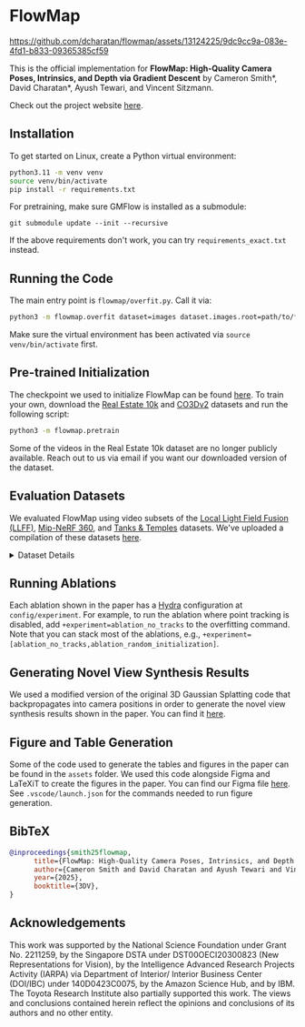 # FlowMap

https://github.com/dcharatan/flowmap/assets/13124225/9dc9cc9a-083e-4fd1-b833-09365385cf59

This is the official implementation for **FlowMap: High-Quality Camera Poses, Intrinsics, and Depth via Gradient Descent** by Cameron Smith*, David Charatan*, Ayush Tewari, and Vincent Sitzmann.

Check out the project website [here](https://cameronosmith.github.io/flowmap/).

## Installation

To get started on Linux, create a Python virtual environment:

```bash
python3.11 -m venv venv
source venv/bin/activate
pip install -r requirements.txt
```

For pretraining, make sure GMFlow is installed as a submodule:

```
git submodule update --init --recursive
```

If the above requirements don't work, you can try `requirements_exact.txt` instead.

## Running the Code

The main entry point is `flowmap/overfit.py`. Call it via:

```bash
python3 -m flowmap.overfit dataset=images dataset.images.root=path/to/folder/with/images
```

Make sure the virtual environment has been activated via `source venv/bin/activate` first.

## Pre-trained Initialization

The checkpoint we used to initialize FlowMap can be found [here](https://drive.google.com/drive/folders/1PqByQSfzyLjfdZZDwn6RXIECso7WB9IY?usp=drive_link). To train your own, download the [Real Estate 10k](https://google.github.io/realestate10k/) and [CO3Dv2](https://github.com/facebookresearch/co3d) datasets and run the following script:

```bash
python3 -m flowmap.pretrain
```

Some of the videos in the Real Estate 10k dataset are no longer publicly available. Reach out to us via email if you want our downloaded version of the dataset.

## Evaluation Datasets

We evaluated FlowMap using video subsets of the [Local Light Field Fusion (LLFF)](https://drive.google.com/drive/folders/1M-_Fdn4ajDa0CS8-iqejv0fQQeuonpKF?usp=drive_link), [Mip-NeRF 360](https://jonbarron.info/mipnerf360/), and [Tanks & Temples](https://www.tanksandtemples.org/download/) datasets. We've uploaded a compilation of these datasets [here](https://drive.google.com/drive/folders/1PqByQSfzyLjfdZZDwn6RXIECso7WB9IY?usp=drive_link).

<details>
<summary>Dataset Details</summary>

### NeRF Local Light Field Fusion (LLFF) Scenes

These are the LLFF scenes from the [NeRF](https://www.matthewtancik.com/nerf) paper, which were originally uploaded [here](https://drive.google.com/drive/folders/14boI-o5hGO9srnWaaogTU5_ji7wkX2S7?usp=drive_link). We used all 8 scenes (`fern`, `flower`, `fortress`, `horns`, `leaves`, `orchids`, `room`, and `trex`).

### Mip-NeRF 360 Scenes

These are scenes from the [Mip-NeRF 360](https://jonbarron.info/mipnerf360/) paper, which were originally uploaded [here](http://storage.googleapis.com/gresearch/refraw360/360_v2.zip). We used the `bonsai`, `counter`, and `kitchen` scenes. The original `kitchen` scene consists of several concatenated video sequences; for FlowMap, we use the first one (65 frames). We also included the `garden` scene, which is somewhat video-like, but contain large jumps that make optical flow estimation struggle.

### Tanks & Temples Scenes

We used all scenes from the [Tanks & Temples](https://tanksandtemples.org/download/) dataset: `auditorium`, `ballroom`, `barn`, `caterpillar`, `church`, `courthouse`, `family`, `francis`, `horse`, `ignatius`, `lighthouse`, `m60`, `meetingroom`, `museum`, `palace`, `panther`, `playground`, `temple`, `train`, and `truck`. We preprocessed the raw videos from the dataset using the script at `flowmap/subsample.py`. This script samples 150 frames from the first minute of video evenly based on mean optical flow.

</details>

## Running Ablations

Each ablation shown in the paper has a [Hydra](https://hydra.cc/docs/intro/) configuration at `config/experiment`. For example, to run the ablation where point tracking is disabled, add `+experiment=ablation_no_tracks` to the overfitting command. Note that you can stack most of the ablations, e.g., `+experiment=[ablation_no_tracks,ablation_random_initialization]`.

## Generating Novel View Synthesis Results

We used a modified version of the original 3D Gaussian Splatting code that backpropagates into camera positions in order to generate the novel view synthesis results shown in the paper. You can find it [here](https://github.com/cameronosmith/gaussian_barf).

## Figure and Table Generation

Some of the code used to generate the tables and figures in the paper can be found in the `assets` folder. We used this code alongside Figma and LaTeXiT to create the figures in the paper. You can find our Figma file [here](https://www.figma.com/file/WLHx9d6qDRol9xowBTnHf7/FlowMap-Figures?type=design&node-id=0-1&mode=design). See `.vscode/launch.json` for the commands needed to run figure generation.

## BibTeX

```bibtex
@inproceedings{smith25flowmap,
      title={FlowMap: High-Quality Camera Poses, Intrinsics, and Depth via Gradient Descent},
      author={Cameron Smith and David Charatan and Ayush Tewari and Vincent Sitzmann},
      year={2025},
      booktitle={3DV},
}
```

## Acknowledgements

This work was supported by the National Science Foundation under Grant No. 2211259, by the Singapore DSTA under DST00OECI20300823 (New Representations for Vision), by the Intelligence Advanced Research Projects Activity (IARPA) via Department of Interior/ Interior Business Center (DOI/IBC) under 140D0423C0075, by the Amazon Science Hub, and by IBM. The Toyota Research Institute also partially supported this work. The views and conclusions contained herein reflect the opinions and conclusions of its authors and no other entity.
